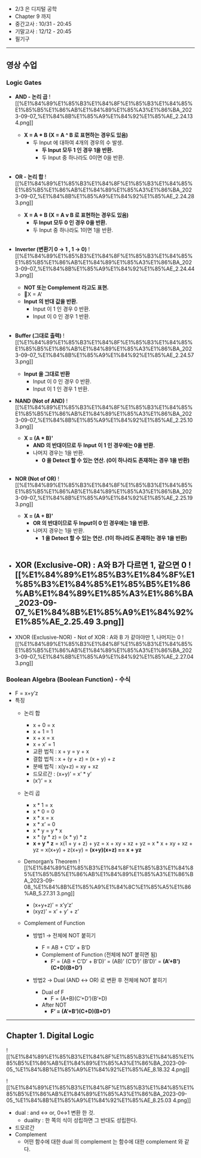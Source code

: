   

- 2/3 은 디지털 공학
- Chapter 9 까지
- 중간고사 : 10/31 - 20:45
- 기말고사 : 12/12 - 20:45
- 필기구

  

---

## 영상 수업

### Logic Gates
- **AND - 논리 곱**
	![[%E1%84%89%E1%85%B3%E1%84%8F%E1%85%B3%E1%84%85%E1%85%B5%E1%86%AB%E1%84%89%E1%85%A3%E1%86%BA_2023-09-07_%E1%84%8B%E1%85%A9%E1%84%92%E1%85%AE_2.24.13 4.png]]
	- **X = A * B (X = A ^ B 로 표현하는 경우도 있음)**
		- 두 Input 에 대하여 4개의 경우의 수 발생.
			- **두 Input 모두 1 인 경우 1을 반환.**
			- 두 Input 중 하나라도 0이면 0을 반환.
	<br><br>

- **OR - 논리 합**
	![[%E1%84%89%E1%85%B3%E1%84%8F%E1%85%B3%E1%84%85%E1%85%B5%E1%86%AB%E1%84%89%E1%85%A3%E1%86%BA_2023-09-07_%E1%84%8B%E1%85%A9%E1%84%92%E1%85%AE_2.24.28 3.png]]
	- **X = A + B (X = A v B 로 표현하는 경우도 있음)**
		- **두 Input 모두 0 인 경우 0을 반환.**
		- 두 Input 중 하나라도 1이면 1을 반환.
	<br><br>
- **Inverter (변환기 0 → 1 , 1 → 0)**
	![[%E1%84%89%E1%85%B3%E1%84%8F%E1%85%B3%E1%84%85%E1%85%B5%E1%86%AB%E1%84%89%E1%85%A3%E1%86%BA_2023-09-07_%E1%84%8B%E1%85%A9%E1%84%92%E1%85%AE_2.24.44 3.png]]
	- **NOT 또는 Complement 라고도 표현.**
	- X = A'
	- **Input 의 반대 값을 반환.**
		- Input 이 1 인 경우 0 반환.
		- Input 이 0 인 경우 1 반환.
      <br><br>
- **Buffer (그대로 출력)**
	![[%E1%84%89%E1%85%B3%E1%84%8F%E1%85%B3%E1%84%85%E1%85%B5%E1%86%AB%E1%84%89%E1%85%A3%E1%86%BA_2023-09-07_%E1%84%8B%E1%85%A9%E1%84%92%E1%85%AE_2.24.57 3.png]]
	- **Input 을 그대로 반환**
		- Input 이 0 인 경우 0 반환.
		- Input 이 1 인 경우 1 반환.
    
- **NAND (Not of AND)**
	![[%E1%84%89%E1%85%B3%E1%84%8F%E1%85%B3%E1%84%85%E1%85%B5%E1%86%AB%E1%84%89%E1%85%A3%E1%86%BA_2023-09-07_%E1%84%8B%E1%85%A9%E1%84%92%E1%85%AE_2.25.10 3.png]]
	- **X = (A * B)'**
		- **AND 의 반대이므로 두 Input 이 1 인 경우에는 0을 반환.**
		- 나머지 경우는 1을 반환.
			- **0 을 Detect 할 수 있는 연산. (0이 하나라도 존재하는 경우 1을 반환)**
    <br><br>
- **NOR (Not of OR)**
	![[%E1%84%89%E1%85%B3%E1%84%8F%E1%85%B3%E1%84%85%E1%85%B5%E1%86%AB%E1%84%89%E1%85%A3%E1%86%BA_2023-09-07_%E1%84%8B%E1%85%A9%E1%84%92%E1%85%AE_2.25.19 3.png]]
	- **X = (A + B)'**
		- **OR 의 반대이므로 두 Input이 0 인 경우에는 1을 반환.**
		- 나머지 경우는 1을 반환.
			- **1 을 Detect 할 수 있는 연산. (1이 하나라도 존재하는 경우 1을 반환)**
	<br><br>
- **XOR (Exclusive-OR) : A와 B가 다르면 1, 같으면 0**
	![[%E1%84%89%E1%85%B3%E1%84%8F%E1%85%B3%E1%84%85%E1%85%B5%E1%86%AB%E1%84%89%E1%85%A3%E1%86%BA_2023-09-07_%E1%84%8B%E1%85%A9%E1%84%92%E1%85%AE_2.25.49 3.png]]
	- 
  

- XNOR (Exclusive-NOR) - Not of XOR : A와 B 가 같아야만 1, 나머지는 0
	![[%E1%84%89%E1%85%B3%E1%84%8F%E1%85%B3%E1%84%85%E1%85%B5%E1%86%AB%E1%84%89%E1%85%A3%E1%86%BA_2023-09-07_%E1%84%8B%E1%85%A9%E1%84%92%E1%85%AE_2.27.04 3.png]]
    

  

### Boolean Algebra (Boolean Function) - 수식
- F = x+y’z
- 특징
    - 논리 합
        - x + 0 = x
        - x + 1 = 1
        - x + x = x
        - x + x’ = 1
        - 교환 법칙 : x + y = y + x
        - 결합 법칙 : x + (y + z) = (x + y) + z
        - 분배 법칙 : x(y+z) = xy + xz
        - 드모르간 : (x+y)’ = x’ * y’
        - (x’)’ = x
    - 논리 곱
        - x * 1 = x
        - x * 0 = 0
        - x * x = x
        - x * x’ = 0
        - x * y = y * x
        - x * (y * z) = (x * y) * z
        - **x + y * z** = x(1 + y + z) + yz
            = x + xy + xz + yz
            = x * x + xy + xz + yz
            = x(x+y) + z(x+y)
            = **(x+y)(x+z) == x + yz**
	
    - Demorgan’s Theorem
	    ![[%E1%84%89%E1%85%B3%E1%84%8F%E1%85%B3%E1%84%85%E1%85%B5%E1%86%AB%E1%84%89%E1%85%A3%E1%86%BA_2023-09-08_%E1%84%8B%E1%85%A9%E1%84%8C%E1%85%A5%E1%86%AB_5.27.31 3.png]]
        - (x+y+z)’ = x’y’z’
        - (xyz)’ = x’ + y’ + z’
        
          
        
    - Complement of Function
        - 방법1 → 전체에 NOT 붙히기
            - F = AB + C’D’ + B’D
            - Complement of Function (전체에 NOT 붙히면 됨)
                - F’ = (AB + C’D’ + B’D)’
                    = (AB)’ (C’D’)’ (B’D)’
                    = **(A’+B’)(C+D)(B+D’)**
                    
        - 방법2 → Dual (AND ↔ OR) 로 변환 후 전체에 NOT 붙히기
            - Dual of F
                - F = (A+B)(C’+D’)(B’+D)
            - After NOT
                - **F’ = (A’+B’)(C+D)(B+D’)**

  

  

  

---

## Chapter 1. Digital Logic

![[%E1%84%89%E1%85%B3%E1%84%8F%E1%85%B3%E1%84%85%E1%85%B5%E1%86%AB%E1%84%89%E1%85%A3%E1%86%BA_2023-09-05_%E1%84%8B%E1%85%A9%E1%84%92%E1%85%AE_8.18.32 4.png]]
  
![[%E1%84%89%E1%85%B3%E1%84%8F%E1%85%B3%E1%84%85%E1%85%B5%E1%86%AB%E1%84%89%E1%85%A3%E1%86%BA_2023-09-05_%E1%84%8B%E1%85%A9%E1%84%92%E1%85%AE_8.25.03 4.png]]

- dual : and ↔ or, 0↔1 변환 한 것.
    - duality : 한 쪽의 식이 성립하면 그 반대도 성립한다.
- 드모르간
- Complement
    - 어떤 함수에 대한 dual 의 complement 는 함수에 대한 complement 와 같다.